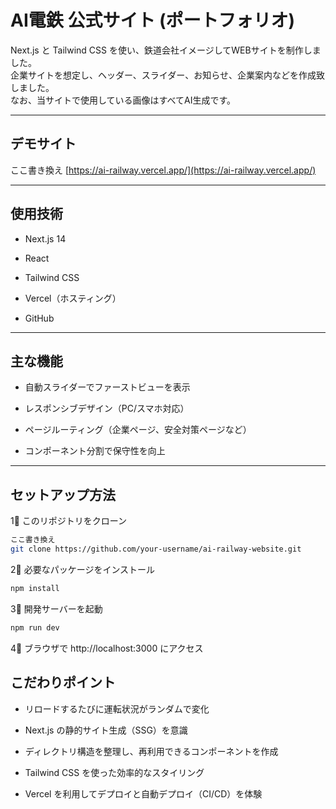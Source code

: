 # AI電鉄 公式サイト (ポートフォリオ)

Next.js と Tailwind CSS を使い、鉄道会社イメージしてWEBサイトを制作しました。<br>
企業サイトを想定し、ヘッダー、スライダー、お知らせ、企業案内などを作成致しました。<br>
なお、当サイトで使用している画像はすべてAI生成です。

---

## デモサイト

ここ書き換え
[https://ai-railway.vercel.app/](https://ai-railway.vercel.app/)

---

## 使用技術

- Next.js 14

- React

- Tailwind CSS

- Vercel（ホスティング）

- GitHub

---

## 主な機能

- 自動スライダーでファーストビューを表示

- レスポンシブデザイン（PC/スマホ対応）

- ページルーティング（企業ページ、安全対策ページなど）

- コンポーネント分割で保守性を向上

---

## セットアップ方法

1⃣ このリポジトリをクローン

```bash
ここ書き換え
git clone https://github.com/your-username/ai-railway-website.git
```

2⃣ 必要なパッケージをインストール

```bash
npm install
```

3⃣ 開発サーバーを起動

```bash
npm run dev
```

4⃣ ブラウザで http://localhost:3000 にアクセス

## こだわりポイント

- リロードするたびに運転状況がランダムで変化

- Next.js の静的サイト生成（SSG）を意識

- ディレクトリ構造を整理し、再利用できるコンポーネントを作成

- Tailwind CSS を使った効率的なスタイリング

- Vercel を利用してデプロイと自動デプロイ（CI/CD）を体験
